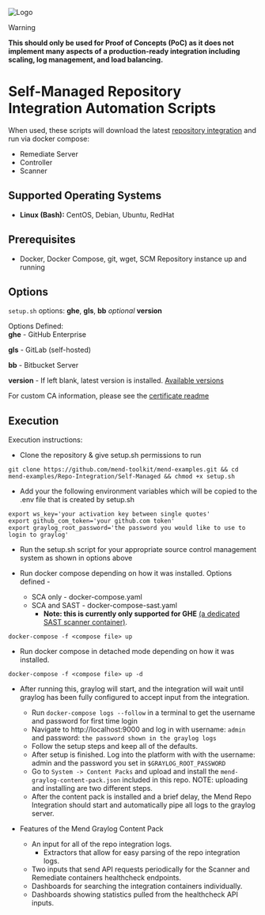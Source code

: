 ![Logo](https://mend-toolkit-resources-public.s3.amazonaws.com/img/mend-io-logo-horizontal.svg)  

> [!Warning]  
**This should only be used for Proof of Concepts (PoC) as it does not implement many aspects of a production-ready integration including scaling, log management, and load balancing.**  

# Self-Managed Repository Integration Automation Scripts
When used, these scripts will download the latest [repository integration](https://docs.mend.io/bundle/integrations/page/repo_integrations.html) and run via docker compose:
- Remediate Server
- Controller
- Scanner

## Supported Operating Systems
- **Linux (Bash):**	CentOS, Debian, Ubuntu, RedHat

## Prerequisites
- Docker, Docker Compose, git, wget, SCM Repository instance up and running

## Options
`setup.sh` options: **ghe**, **gls**, **bb** *optional* **version**

Options Defined:  
**ghe** - GitHub Enterprise

**gls** - GitLab (self-hosted)

**bb** - Bitbucket Server

**version** - If left blank, latest version is installed. [Available versions](https://docs.mend.io/bundle/integrations/page/mend_developer_integrations_release_notes.html)

For custom CA information, please see the [certificate readme](./certs.md)

## Execution
Execution instructions:  

- Clone the repository & give setup.sh permissions to run

```git clone https://github.com/mend-toolkit/mend-examples.git && cd mend-examples/Repo-Integration/Self-Managed && chmod +x setup.sh```
- Add your the following environment variables which will be copied to the .env file that is created by setup.sh

```
export ws_key='your activation key between single quotes'
export github_com_token='your github.com token'
export graylog_root_password='the password you would like to use to login to graylog'
```

- Run the setup.sh script for your appropriate source control management system as shown in options above

- Run docker compose depending on how it was installed. Options defined -
  - SCA only  - docker-compose.yaml
  - SCA and SAST - docker-compose-sast.yaml
    - **Note: this is currently only supported for GHE** [(a dedicated SAST scanner container)](https://docs.mend.io/bundle/integrations/page/deploy_with_docker.html#Target-Machine:-Run-the-Containers).

```docker-compose -f <compose file> up```

- Run docker compose in detached mode depending on how it was installed.

```docker-compose -f <compose file> up -d```

- After running this, graylog will start, and the integration will wait until graylog has been fully configured to accept input from the integration. 
  - Run `docker-compose logs --follow` in a terminal to get the username and password for first time login
  - Navigate to http://localhost:9000 and log in with username: `admin` and password: `the password shown in the graylog logs`
  - Follow the setup steps and keep all of the defaults.
  - After setup is finished. Log into the platform with with the username: admin and the password you set in `$GRAYLOG_ROOT_PASSWORD`
  - Go to `System -> Content Packs` and upload and install the `mend-graylog-content-pack.json` included in this repo. NOTE: uploading and installing are two different steps.
  - After the content pack is installed and a brief delay, the Mend Repo Integration should start and automatically pipe all logs to the graylog server.

- Features of the Mend Graylog Content Pack
  - An input for all of the repo integration logs.
    - Extractors that allow for easy parsing of the repo integration logs.
  - Two inputs that send API requests periodically for the Scanner and Remediate containers healthcheck endpoints.
  - Dashboards for searching the integration containers individually.
  - Dashboards showing statistics pulled from the healthcheck API inputs.